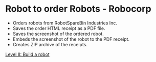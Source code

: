 # Robot to order Robots - Robocorp
- Orders robots from RobotSpareBin Industries Inc.
- Saves the order HTML receipt as a PDF file.
- Saves the screenshot of the ordered robot.
- Embeds the screenshot of the robot to the PDF receipt.
- Creates ZIP archive of the receipts.

[Level II: Build a robot]((https://robocorp.com/docs/courses/build-a-robot-python))
